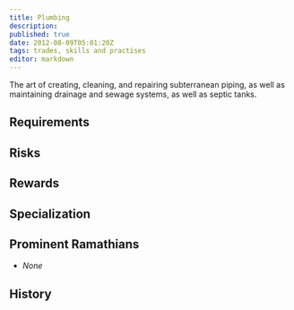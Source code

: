 ```yaml
---
title: Plumbing
description:
published: true
date: 2012-08-09T05:01:20Z
tags: trades, skills and practises
editor: markdown
---
```


The art of creating, cleaning, and repairing subterranean piping, as well as maintaining drainage and sewage systems, as well as septic tanks.

## Requirements

## Risks

## Rewards

## Specialization

## Prominent Ramathians

- *None*

## History

